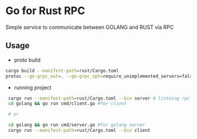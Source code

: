 # Go for Rust RPC

Simple service to communicate between GOLANG and RUST via RPC

## Usage

- proto build 
``` bash
cargo build --manifest-path=rust/Cargo.toml
protoc --go-grpc_out=. --go-grpc_opt=require_unimplemented_servers=false --go_out=. proto/*.proto
```

- running project

```bash
 cargo run --manifest-path=rust/Cargo.toml --bin server # listeing rpc server
 cd golang && go run cmd/client.go #for client

 # or

 cd golang && go run cmd/server.go #for golang server
 cargo run --manifest-path=rust/Cargo.toml --bin client
```
